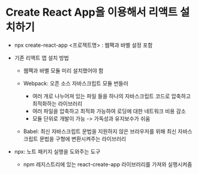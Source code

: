 # Create React App을 이용해서 리액트 설치하기

- npx create-react-app <프로젝트명> : 웹팩과 바벨 설정 포함

- 기존 리액트 앱 설치 방법

  - 웹팩과 바벨 모듈 미리 설치했어야 함
  - Webpack: 오픈 소스 자바스크립트 모듈 번들러

    - 여러 개로 나누어져 있는 파일 들을 하나의 자바스크립트 코드로 압축하고 최적화하는 라이브러리
    - 여러 파일을 압축하고 최적화 가능하여 로딩에 대한 네트워크 비용 감소
    - 모듈 단위로 개발이 가능 -> 가독성과 유지보수가 쉬움

  - Babel: 최신 자바스크립트 문법을 지원하지 않은 브라우저를 위해 최신 자바스크립트 문법을 구형에 변환시켜주는 라이브러리

- npx: 노트 패키지 실행을 도와주는 도구
  - npm 레지스트리에 있는 react-create-app 라이브러리를 가져와 실행시켜줌
